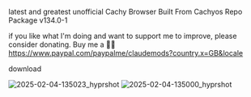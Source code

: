 latest and greatest unofficial Cachy Browser Built From Cachyos Repo Package v134.0-1

if you like what I'm doing and want to support me to improve, 
please consider donating.
Buy me a 🍕🥧 https://www.paypal.com/paypalme/claudemods?country.x=GB&locale

download

![2025-02-04-135023_hyprshot](https://github.com/user-attachments/assets/1abfd6f5-fce1-425a-bfa5-0c989312b33c)
![2025-02-04-135000_hyprshot](https://github.com/user-attachments/assets/090043b1-4f87-4bc9-94e7-75cdd1799d1f)

